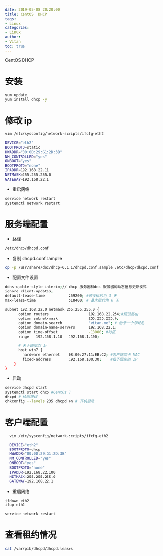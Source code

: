 ```yaml
---
date: 2019-05-08 20:20:00
title: CentOS  DHCP
tags:
- Linux
categories:
- Linux
author:
- Vitan
toc: true
---
```

CentOS DHCP
<!--more-->
# 安装
```bash
yum update
yum install dhcp -y
```

# 修改 ip
```bash
vim /etc/sysconfig/network-scripts/ifcfg-eth2
```
```bash
DEVICE="eth2"
BOOTPROTO=static
HWADDR="00:0D:29:G1:2D:3B"
NM_CONTROLLED="yes"
ONBOOT="yes"
BOOTPROTO="none"
IPADDR=192.168.22.11
NETMASK=255.255.255.0
GATEWAY=192.168.22.1 
```

- 重启网络

```bash
service network restart
systemctl network restart
```

# 服务端配置

- 路径 

```bash dhcpd.conf
/etc/dhcp/dhcpd.conf
```

- 复制 dhcpd.conf.samplle

```bash
cp -p /usr/share/doc/dhcp-6.1.1/dhcpd.conf.sample /etc/dhcp/dhcpd.conf
```

- 配置文件设置

``` bash /etc/dhcp/dhcpd.conf
ddns-update-style interim;// dhcp 服务器和dns 服务器的动态信息更新模式     
ignore client-updates;       
default-lease-time           259200; #预设租约为 3 天
max-lease-time               518400; # 最大租约为 6 天

subnet 192.168.22.0 netmask 255.255.255.0 {
      option routers                  192.168.22.254;#预设路由
      option subnet-mask              255.255.255.0;
      option domain-search            "vitan.me"; # 给予一个领域名
      option domain-name-servers      192.168.22.1;
      option time-offset              -18000; #时区
      range   192.168.1.10   192.168.1.100;

      # 关于固定的 IP 
      host win7 {
        hardware ethernet    08:00:27:11:EB:C2; #客户端网卡 MAC
        fixed-address        192.168.100.30;    #给予固定的 IP
    }
}

```

- 启动

```bash
service dhcpd start
systemctl start dhcp #CentOs 7
dhcpd # 检测错误
chkconfig --levels 235 dhcpd on # 开机启动
```

# 客户端配置
```bash ifcfg.eth2
  vim /etc/sysconfig/network-scripts/ifcfg-eth2
```
```bash 
  DEVICE="eth2"
  BOOTPROTO=dhcp
  HWADDR="00:0D:29:G1:2D:3B"
  NM_CONTROLLED="yes"
  ONBOOT="yes"
  BOOTPROTO="none"
  IPADDR=192.168.22.100
  NETMASK=255.255.255.0
  GATEWAY=192.168.22.1 
```

- 重启网络

```bash
ifdown eth2
ifup eth2

service network restart
```

# 查看租约情况
```bash
cat /var/pib/dhcpd/dhcpd.leases
```
